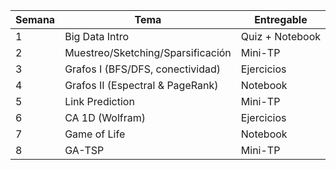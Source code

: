 | Semana | Tema | Entregable |
|---|---|---|
| 1 | Big Data Intro | Quiz + Notebook |
| 2 | Muestreo/Sketching/Sparsificación | Mini-TP |
| 3 | Grafos I (BFS/DFS, conectividad) | Ejercicios |
| 4 | Grafos II (Espectral & PageRank) | Notebook |
| 5 | Link Prediction | Mini-TP |
| 6 | CA 1D (Wolfram) | Ejercicios |
| 7 | Game of Life | Notebook |
| 8 | GA-TSP | Mini-TP |
